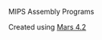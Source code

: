 MIPS Assembly Programs

Created using [Mars 4.2](http://courses.missouristate.edu/kenvollmar/mars/)
